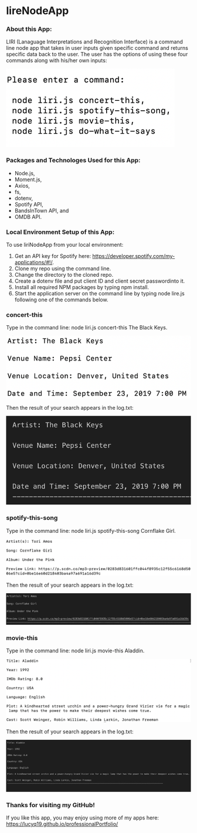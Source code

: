 # lireNodeApp

### About this App:

LIRI (Lanaguage Interpretations and Recognition Interface) is a command line node app that takes in user inputs given specific command and returns specific data back to the user.  The user has the options of using these four commands along with his/her own inputs:

 ![Image of four commands](./images/fourCommandsfortheCommandLine.png)

 ### Packages and Technologes Used for this App:

 * Node.js,
 * Moment.js,
 * Axios,
 * fs,
 * dotenv,
 * Spotify API,
 * BandsInTown API, and
 * OMDB API.

### Local Environment Setup of this App:

To use liriNodeApp from your local environment:

1. Get an API key for Spotify here: <https://developer.spotify.com/my-applications/#!/>.
2. Clone my repo using the command line.
3. Change the directory to the cloned repo.
4. Create a dotenv file and put client ID and client secret passwordinto it.
4. Install all required NPM packages by typing npm install.
5. Start the application server on the command line by typing node lire.js following one of the commands below.

### concert-this 

Type in the command line: node liri.js concert-this The Black Keys.

![Image of concert-this](./images/concertThis.png)

Then the result of your search appears in the log.txt:

![Image of concert-this log](./images/concertThisLog.png)

### spotify-this-song

Type in the command line: node liri.js spotify-this-song Cornflake Girl.

![Image of spotify-this-song](./images/spotifyThisSong.png)

Then the result of your search appears in the log.txt:

![Image of spotify-this-song log](./images/spotifyThisSongLog.png)

### movie-this

Type in the command line: node liri.js movie-this Aladdin.

![Image of movie-this](./images/movieThis.png)

Then the result of your search appears in the log.txt:

![Image of movie-this log](./images/movieThisLog.png)


### Thanks for visiting my GitHub!

If you like this app, you may enjoy using more of my apps here: https://lucyq19.github.io/professionalPortfolio/
